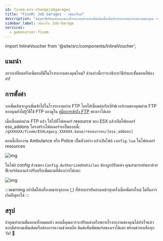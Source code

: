 ```yaml
---
id: fivem-esx-changejobgarages
title: "FiveM: Job Garages - เพิ่มรถใหม่"
description: "ค้นพบวิธีปรับแต่งและขยายโรงรถงานด้วยรถเพิ่มเติมเพื่อเพิ่มประสบการณ์การเล่นเกมของคุณ → เรียนรู้เพิ่มเติมตอนนี้"
sidebar_label: เพิ่มรถใน Job-Garage
services:
  - gameserver-fivem
---
```


import InlineVoucher from '@site/src/components/InlineVoucher';

## แนะนำ

อยากเปลี่ยนหรือเพิ่มรถที่มีในโรงรถงานของคุณไหม? ด้านล่างนี้เราจะอธิบายวิธีทำและขั้นตอนที่ต้องทำ!

<InlineVoucher />



## การตั้งค่า

รถเพิ่มเติมจะถูกเพิ่มเข้าไปในโรงรถงานผ่าน FTP โดยให้เชื่อมต่อกับเซิร์ฟเวอร์เกมของคุณผ่าน FTP หากคุณยังไม่รู้วิธีใช้ FTP ลองดูใน [คู่มือการเข้าถึง FTP](gameserver-ftpaccess.md) ของเราได้เลย

เมื่อเชื่อมต่อผ่าน FTP แล้ว ให้ไปที่โฟลเดอร์ resource ของ ESX แล้วเปิดโฟลเดอร์ esx_addons โครงสร้างโฟลเดอร์จะเป็นแบบนี้: `/gXXXXXX/fivem/ESXLegacy_XXXXXX.base/resources/[esx_addons]`

ตอนนี้เลือกงาน Ambulance หรือ Police เป็นตัวอย่าง แล้วเปิดไฟล์ `config.lua` ในโฟลเดอร์ resources

![img](https://screensaver01.zap-hosting.com/index.php/s/xQYbzYs2xAkb5fp/preview)



ในไฟล์ config ส่วนของ `Config.AuthorizedVehicles` ต้องถูกปรับแต่ง คุณสามารถค้นหาด้วยฟีเจอร์ค้นหาแล้วปรับหรือเพิ่มตามที่ต้องการได้เลย:

![img](https://screensaver01.zap-hosting.com/index.php/s/eyK7q78aewrpJtx/preview)

:::warning 
อย่าลืมใส่เครื่องหมายจุลภาค (,) ที่ท้ายบรรทัดก่อนหน้าทุกครั้งเมื่อเพิ่มรถใหม่ ไม่งั้นอาจเกิดปัญหาได้
:::



## สรุป

ถ้าคุณทำตามขั้นตอนทั้งหมดแล้ว ตอนนี้คุณควรจะปรับแต่งหรือขยายโรงรถงานของคุณได้สำเร็จแล้ว หากมีคำถามเพิ่มเติมหรือต้องการความช่วยเหลือ ติดต่อทีมซัพพอร์ตของเราได้เลย พร้อมช่วยเหลือทุกวัน! 🙂

<InlineVoucher />
